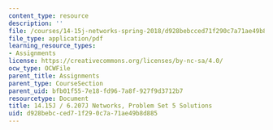 ```yaml
---
content_type: resource
description: ''
file: /courses/14-15j-networks-spring-2018/d928bebcced71f290c7a71ae49b8d885_MIT14_15JS18_sol5.pdf
file_type: application/pdf
learning_resource_types:
- Assignments
license: https://creativecommons.org/licenses/by-nc-sa/4.0/
ocw_type: OCWFile
parent_title: Assignments
parent_type: CourseSection
parent_uid: bfb01f55-7e18-fd96-7a8f-927f9d3712b7
resourcetype: Document
title: 14.15J / 6.207J Networks, Problem Set 5 Solutions
uid: d928bebc-ced7-1f29-0c7a-71ae49b8d885
---
```

